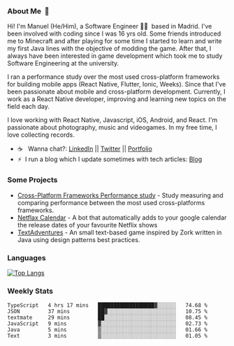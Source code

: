 ### About Me &nbsp;🐢

Hi! I'm Manuel (He/Him), a Software Engineer 👨‍💻 &nbsp;based in Madrid. I've been involved with coding since I was 16 yrs old. Some friends introduced me to Minecraft and after playing for some time I started to learn and write my first Java lines with the objective of modding the game. After that, I always have been interested in game development which took me to study Software Engineering at the university.

I ran a performance study over the most used cross-platform frameworks for building mobile apps (React Native, Flutter, Ionic, Weeks). Since that I've been passionate about mobile and cross-platform development. Currently, I work as a React Native developer, improving and learning new topics on the field each day.

I love working with React Native, Javascript, iOS, Android, and React. I'm passionate about photography, music and videogames. In my free time, I love collecting records.

- ☕️ &nbsp; Wanna chat?: [LinkedIn](https://www.linkedin.com/in/manuelrdsg) || [Twitter](https://twitter.com/manuelrdsg) || [Portfolio](https://me.manuelrdsg.com)
- ⚡️&nbsp; I run a blog which I update sometimes with tech articles: [Blog](https://manuelrdsg.com)

### Some Projects

- [Cross-Platform Frameworks Performance study](https://rodin.uca.es/handle/10498/20951) - Study measuring and comparing performance between the most used cross-platforms frameworks.
- [Netflax Calendar](https://github.com/manuelrdsg/NetflaxCalendar) - A bot that automatically adds to your google calendar the release dates of your favourite Netflix shows
- [TextAdventures](https://github.com/manuelrdsg/TextAdventures) - An small text-based game inspired by Zork written in Java using design patterns best practices.

### Languages

[![Top Langs](https://github-readme-stats.vercel.app/api/top-langs/?username=manuelrdsg&layout=compact&langs_count=9&hide=html)](https://github.com/manuelrdsg)

### Weekly Stats

<!--START_SECTION:waka-->

```text
TypeScript   4 hrs 17 mins   ██████████████████▓░░░░░░   74.68 %
JSON         37 mins         ██▓░░░░░░░░░░░░░░░░░░░░░░   10.75 %
textmate     29 mins         ██░░░░░░░░░░░░░░░░░░░░░░░   08.45 %
JavaScript   9 mins          ▓░░░░░░░░░░░░░░░░░░░░░░░░   02.73 %
Java         5 mins          ▒░░░░░░░░░░░░░░░░░░░░░░░░   01.66 %
Text         3 mins          ▒░░░░░░░░░░░░░░░░░░░░░░░░   01.05 %
```

<!--END_SECTION:waka-->
